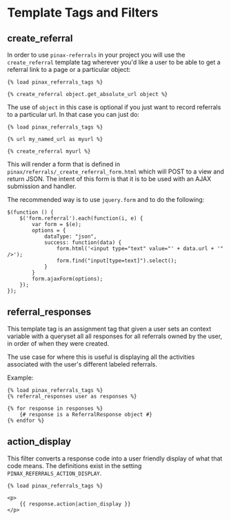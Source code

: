 # Template Tags and Filters

## create_referral

In order to use `pinax-referrals` in your project you will use the
`create_referral` template tag wherever you'd like a user to be able to get a
referral link to a page or a particular object:

    {% load pinax_referrals_tags %}
    
    {% create_referral object.get_absolute_url object %}

The use of `object` in this case is optional if you just want to record
referrals to a particular url. In that case you can just do:

    {% load pinax_referrals_tags %}
    
    {% url my_named_url as myurl %}
    
    {% create_referral myurl %}

This will render a form that is defined in `pinax/referrals/_create_referral_form.html`
which will POST to a view and return JSON. The intent of this form is that it
is to be used with an AJAX submission and handler.

The recommended way is to use `jquery.form` and to do the following:

    $(function () {
        $('form.referral').each(function(i, e) {
            var form = $(e);
            options = {
                dataType: "json",
                success: function(data) {
                    form.html('<input type="text" value="' + data.url + '" />');
                    form.find("input[type=text]").select();
                }
            }
            form.ajaxForm(options);
        });
    });


## referral_responses

This template tag is an assignment tag that given a user sets an context
variable with a queryset all all responses for all referrals owned by the
user, in order of when they were created.

The use case for where this is useful is displaying all the activities
associated with the user's different labeled referrals.

Example:

    {% load pinax_referrals_tags %}
    {% referral_responses user as responses %}
    
    {% for response in responses %}
        {# response is a ReferralResponse object #}
    {% endfor %}


## action_display

This filter converts a response code into a user friendly display of what that
code means. The definitions exist in the setting `PINAX_REFERRALS_ACTION_DISPLAY`.

    {% load pinax_referrals_tags %}
    
    <p>
        {{ response.action|action_display }}
    </p>
